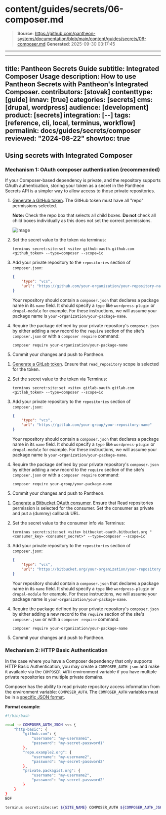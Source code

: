 # content/guides/secrets/06-composer.md

> **Source**: https://github.com/pantheon-systems/documentation/blob/main/content/guides/secrets/06-composer.md
> **Generated**: 2025-09-30 03:17:45

---

---
title: Pantheon Secrets Guide
subtitle: Integrated Composer Usage
description: How to use Pantheon Secrets with Pantheon's Integrated Composer.
contributors: [stovak]
contenttype: [guide]
innav: [true]
categories: [secrets]
cms: [drupal, wordpress]
audience: [development]
product: [secrets]
integration: [--]
tags: [reference, cli, local, terminus, workflow]
permalink: docs/guides/secrets/composer
reviewed: "2024-08-22"
showtoc: true
---

## Using secrets with Integrated Composer

### Mechanism 1: OAuth composer authentication (recommended)
If your Composer-based dependency is private, and the repository supports OAuth authentication, storing your token as a secret in the Pantheon Secrets API is a simpler way to allow access to those private repositories.

<TabList>

<Tab title="GitHub" id="github-setup" active={true}>

1. [Generate a GitHub token](https://docs.github.com/en/authentication/keeping-your-account-and-data-secure/creating-a-personal-access-token). The GitHub token must have all "repo" permissions selected.

    **Note:** Check the repo box that selects all child boxes. **Do not** check all child boxes individually as this does not set the correct permissions.

    ![image](https://user-images.githubusercontent.com/87093053/191616923-67732035-08aa-41c3-9a69-4d954ca02560.png)

1. Set the secret value to the token via terminus:

   ```bash{promptUser: user}
   terminus secret:site:set <site> github-oauth.github.com <github_token> --type=composer --scope=ic
   ```

1. Add your private repository to the `repositories` section of `composer.json`:

    ```json
    {
        "type": "vcs",
        "url": "https://github.com/your-organization/your-repository-name"
    }
    ```

    Your repository should contain a `composer.json` that declares a package name in its `name` field. It should specify a `type` like  `wordpress-plugin` or `drupal-module` for example. For these instructions, we will assume your package name is `your-organization/your-package-name`.

1. Require the package defined by your private repository's `composer.json` by either adding a new record to the `require` section of the site's `composer.json` or with a `composer require` command:

    ```bash{promptUser: user}
    composer require your-organization/your-package-name
    ```

1. Commit your changes and push to Pantheon.

</Tab>

<Tab title="GitLab" id="gitlab-setup">

1. [Generate a GitLab token](https://docs.gitlab.com/ee/user/profile/personal_access_tokens.html). Ensure that `read_repository` scope is selected for the token.

1. Set the secret value to the token via Terminus:

   ```bash{promptUser: user}
   terminus secret:site:set <site> gitlab-oauth.gitlab.com <gitlab_token> --type=composer --scope=ic
   ```

1. Add your private repository to the `repositories` section of `composer.json`:

    ```json
    {
        "type": "vcs",
        "url": "https://gitlab.com/your-group/your-repository-name"
    }
    ```

    Your repository should contain a `composer.json` that declares a package name in its `name` field. It should specify a `type` like  `wordpress-plugin` or `drupal-module` for example. For these instructions, we will assume your package name is `your-organization/your-package-name`.

1. Require the package defined by your private repository's `composer.json` by either adding a new record to the `require` section of the site's `composer.json` or with a `composer require` command:

    ```bash{promptUser: user}
    composer require your-group/your-package-name
    ```

1. Commit your changes and push to Pantheon.

</Tab>

<Tab title="Bitbucket" id="Bitbucket-setup">

1. [Generate a Bitbucket OAuth consumer](https://support.atlassian.com/bitbucket-cloud/docs/use-oauth-on-bitbucket-cloud/). Ensure that Read repositories permission is selected for the consumer. Set the consumer as private and put a (dummy) callback URL.

1. Set the secret value to the consumer info via Terminus:
   ```bash{promptUser: user}
   terminus secret:site:set <site> bitbucket-oauth.bitbucket.org "<consumer_key> <consumer_secret>" --type=composer --scope=ic
   ```

1. Add your private repository to the `repositories` section of `composer.json`:

    ```json
    {
        "type": "vcs",
        "url": "https://bitbucket.org/your-organization/your-repository-name"
    }
    ```

    Your repository should contain a `composer.json` that declares a package name in its `name` field. It should specify a `type` like  `wordpress-plugin` or `drupal-module` for example. For these instructions, we will assume your package name is `your-organization/your-package-name`.

1. Require the package defined by your private repository's `composer.json` by either adding a new record to the `require` section of the site's `composer.json` or with a `composer require` command:

    ```bash{promptUser: user}
    composer require your-organization/your-package-name
    ```

1. Commit your changes and push to Pantheon.

</Tab>

</TabList>

### Mechanism 2: HTTP Basic Authentication

In the case where you have a Composer dependency that only supports HTTP Basic Authentication, you may create a `COMPOSER_AUTH json` and make it available via the `COMPOSER_AUTH` environment variable if you have multiple private repositories on multiple private domains.

Composer has the ability to read private repository access information from the environment variable: `COMPOSER_AUTH`. The `COMPOSER_AUTH` variables must be in a [specific JSON format](https://getcomposer.org/doc/articles/authentication-for-private-packages.md#http-basic).

**Format example:**

```bash
#!/bin/bash

read -e COMPOSER_AUTH_JSON <<< {
    "http-basic": {
        "github.com": {
            "username": "my-username1",
            "password": "my-secret-password1"
        },
        "repo.example2.org": {
            "username": "my-username2",
            "password": "my-secret-password2"
        },
        "private.packagist.org": {
            "username": "my-username2",
            "password": "my-secret-password2"
        }
    }
}
EOF

terminus secret:site:set ${SITE_NAME} COMPOSER_AUTH ${COMPOSER_AUTH_JSON} --type=env --scope=ic
```

